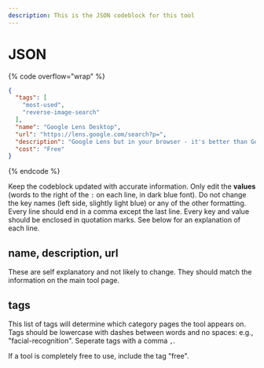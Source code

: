 ```yaml
---
description: This is the JSON codeblock for this tool
---
```


# JSON

{% code overflow="wrap" %}
```json
{
  "tags": [
    "most-used",
    "reverse-image-search"
  ],
  "name": "Google Lens Desktop",
  "url": "https://lens.google.com/search?p=",
  "description": "Google Lens but in your browser - it's better than Google Image reverse search. h/t @Henkvaness",
  "cost": "Free"
}
```
{% endcode %}

Keep the codeblock updated with accurate information. Only edit the **values** (words to the right of the `:` on each line, in dark blue font). Do not change the key names (left side, slightly light blue) or any of the other formatting. Every line should end in a comma except the last line. Every key and value should be enclosed in quotation marks. See below for an explanation of each line.&#x20;

## name, description, url

These are self explanatory and not likely to change. They should match the information on the main tool page.

## tags

This list of tags will determine which category pages the tool appears on. Tags should be lowercase with dashes between words and no spaces: e.g., "facial-recognition". Seperate tags with a comma `,`.

If a tool is completely free to use, include the tag "free".

